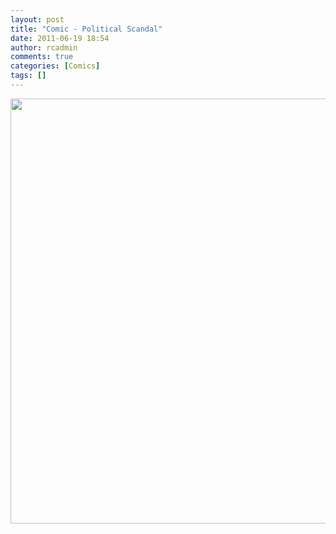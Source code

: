 ```yaml
---
layout: post
title: "Comic - Political Scandal"
date: 2011-06-19 18:54
author: rcadmin
comments: true
categories: [Comics]
tags: []
---
```

<a href="http://bitsmack.com/comics/2011/06/19/comic-political-scandal/"><img src="http://dl.bitsmack.com/uploads/2011/06/20110619.jpg" alt="" title="It seems like the older I get the more the rest of the world turns into high school." width="680" height="680" class="alignnone size-full wp-image-2225" /></a>
